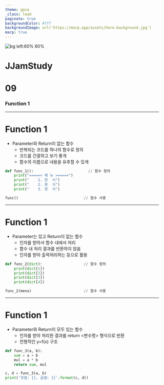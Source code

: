 ```yaml
---
theme: gaia
_class: lead
paginate: true
backgroundColor: #fff
backgroundImage: url('https://marp.app/assets/hero-background.jpg')
marp: true
---
```


![bg left:60% 60%](https://www.python.org/static/community_logos/python-logo-inkscape.svg)


# **JJamStudy**
# **09**
### Function 1

---
# Function 1
- Parameter와 Return이 없는 함수
    - 반복되는 코드를 하나의 함수로 정의
    - 코드를 간결하고 보기 좋게
    - 함수의 이름으로 내용을 유추할 수 있게

``` python
def func_1():                         // 함수 정의
    print("=====< 메 뉴 >=====")
    print("    1. 한  식")
    print("    2. 중  식")
    print("    3. 양  식")

func()                              // 함수 사용
```

---
# Function 1
- Parameter는 있고 Return이 없는 함수
    - 인자를 받아서 함수 내에서 처리
    - 함수 내 처리 결과를 반환하지 않음
    - 인자를 받아 출력처리하는 등으로 활용

``` python
def func_2(dict):                   // 함수 정의
    print(dict[1])
    print(dict[2])
    print(dict[3])
    print(dict[4])

func_2(menu)                        // 함수 사용
```

---
# Function 1
- Parameter와 Return이 모두 있는 함수
    - 인자를 받아 처리한 결과를 return <변수명> 형식으로 반환
    - 전형적인 y=f(x) 구조

```python
def func_3(a, b):
    sum = a + b
    mul = a * b
    return sum, mul

c, d = func_3(a, b)
print('덧셈: {}, 곱셈: {}'.format(c, d))   
```

